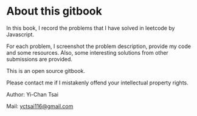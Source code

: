 # About this gitbook

In this book, I record the problems that I have solved in leetcode by Javascript.

For each problem, I screenshot the problem description, provide my code and some resources. Also, some interesting solutions from other submissions are provided.

This is an open source gitbook. 

Please contact me if I mistakenly offend your intellectual property rights.

Author: Yi-Chan Tsai 

Mail: yctsai116@gmail.com



